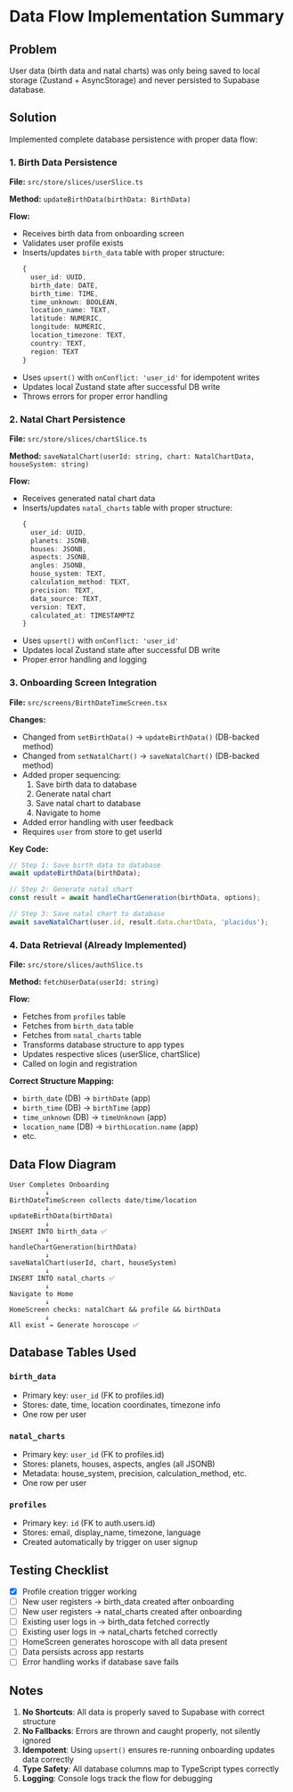 # Data Flow Implementation Summary

## Problem
User data (birth data and natal charts) was only being saved to local storage (Zustand + AsyncStorage) and never persisted to Supabase database.

## Solution
Implemented complete database persistence with proper data flow:

### 1. Birth Data Persistence
**File:** `src/store/slices/userSlice.ts`

**Method:** `updateBirthData(birthData: BirthData)`

**Flow:**
- Receives birth data from onboarding screen
- Validates user profile exists
- Inserts/updates `birth_data` table with proper structure:
  ```typescript
  {
    user_id: UUID,
    birth_date: DATE,
    birth_time: TIME,
    time_unknown: BOOLEAN,
    location_name: TEXT,
    latitude: NUMERIC,
    longitude: NUMERIC,
    location_timezone: TEXT,
    country: TEXT,
    region: TEXT
  }
  ```
- Uses `upsert()` with `onConflict: 'user_id'` for idempotent writes
- Updates local Zustand state after successful DB write
- Throws errors for proper error handling

### 2. Natal Chart Persistence
**File:** `src/store/slices/chartSlice.ts`

**Method:** `saveNatalChart(userId: string, chart: NatalChartData, houseSystem: string)`

**Flow:**
- Receives generated natal chart data
- Inserts/updates `natal_charts` table with proper structure:
  ```typescript
  {
    user_id: UUID,
    planets: JSONB,
    houses: JSONB,
    aspects: JSONB,
    angles: JSONB,
    house_system: TEXT,
    calculation_method: TEXT,
    precision: TEXT,
    data_source: TEXT,
    version: TEXT,
    calculated_at: TIMESTAMPTZ
  }
  ```
- Uses `upsert()` with `onConflict: 'user_id'`
- Updates local Zustand state after successful DB write
- Proper error handling and logging

### 3. Onboarding Screen Integration
**File:** `src/screens/BirthDateTimeScreen.tsx`

**Changes:**
- Changed from `setBirthData()` → `updateBirthData()` (DB-backed method)
- Changed from `setNatalChart()` → `saveNatalChart()` (DB-backed method)
- Added proper sequencing:
  1. Save birth data to database
  2. Generate natal chart
  3. Save natal chart to database
  4. Navigate to home
- Added error handling with user feedback
- Requires `user` from store to get userId

**Key Code:**
```typescript
// Step 1: Save birth data to database
await updateBirthData(birthData);

// Step 2: Generate natal chart
const result = await handleChartGeneration(birthData, options);

// Step 3: Save natal chart to database
await saveNatalChart(user.id, result.data.chartData, 'placidus');
```

### 4. Data Retrieval (Already Implemented)
**File:** `src/store/slices/authSlice.ts`

**Method:** `fetchUserData(userId: string)`

**Flow:**
- Fetches from `profiles` table
- Fetches from `birth_data` table
- Fetches from `natal_charts` table
- Transforms database structure to app types
- Updates respective slices (userSlice, chartSlice)
- Called on login and registration

**Correct Structure Mapping:**
- `birth_date` (DB) → `birthDate` (app)
- `birth_time` (DB) → `birthTime` (app)
- `time_unknown` (DB) → `timeUnknown` (app)
- `location_name` (DB) → `birthLocation.name` (app)
- etc.

## Data Flow Diagram

```
User Completes Onboarding
         ↓
BirthDateTimeScreen collects date/time/location
         ↓
updateBirthData(birthData)
         ↓
INSERT INTO birth_data ✅
         ↓
handleChartGeneration(birthData)
         ↓
saveNatalChart(userId, chart, houseSystem)
         ↓
INSERT INTO natal_charts ✅
         ↓
Navigate to Home
         ↓
HomeScreen checks: natalChart && profile && birthData
         ↓
All exist → Generate horoscope ✅
```

## Database Tables Used

### `birth_data`
- Primary key: `user_id` (FK to profiles.id)
- Stores: date, time, location coordinates, timezone info
- One row per user

### `natal_charts`
- Primary key: `user_id` (FK to profiles.id)
- Stores: planets, houses, aspects, angles (all JSONB)
- Metadata: house_system, precision, calculation_method, etc.
- One row per user

### `profiles`
- Primary key: `id` (FK to auth.users.id)
- Stores: email, display_name, timezone, language
- Created automatically by trigger on user signup

## Testing Checklist

- [x] Profile creation trigger working
- [ ] New user registers → birth_data created after onboarding
- [ ] New user registers → natal_charts created after onboarding
- [ ] Existing user logs in → birth_data fetched correctly
- [ ] Existing user logs in → natal_charts fetched correctly
- [ ] HomeScreen generates horoscope with all data present
- [ ] Data persists across app restarts
- [ ] Error handling works if database save fails

## Notes

1. **No Shortcuts**: All data is properly saved to Supabase with correct structure
2. **No Fallbacks**: Errors are thrown and caught properly, not silently ignored
3. **Idempotent**: Using `upsert()` ensures re-running onboarding updates data correctly
4. **Type Safety**: All database columns map to TypeScript types correctly
5. **Logging**: Console logs track the flow for debugging
